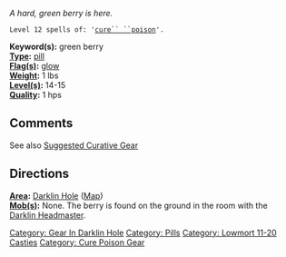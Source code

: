 *A hard, green berry is here.*

`Level 12 spells of: '`[`cure`` ``poison`](Cure_Poison "wikilink")`'.`

**Keyword(s):** green berry  
**[Type](:Category:_Object_Types "wikilink"):**
[pill](:Category:_Pills "wikilink")  
**[Flag(s)](:Category:_Object_Flags "wikilink"):**
[glow](Glow_Flag "wikilink")  
**[Weight](Object_Weight "wikilink"):** 1 lbs  
**[Level(s)](Object_Level "wikilink"):** 14-15  
**[Quality](Object_Quality "wikilink"):** 1 hps  

## Comments

See also [Suggested Curative
Gear](Suggested_Spellcasting_Gear#Suggested_Curative_Gear "wikilink")

## Directions

**[Area](:Category:_Areas "wikilink"):** [Darklin
Hole](:Category:_Darklin_Hole "wikilink")
([Map](Darklin_Hole_Map "wikilink"))  
**[Mob(s)](:Category:_Mobs "wikilink"):** None. The berry is found on
the ground in the room with the [Darklin
Headmaster](Darklin_Headmaster "wikilink").  

[Category: Gear In Darklin
Hole](Category:_Gear_In_Darklin_Hole "wikilink") [Category:
Pills](Category:_Pills "wikilink") [Category: Lowmort 11-20
Casties](Category:_Lowmort_11-20_Casties "wikilink") [Category: Cure
Poison Gear](Category:_Cure_Poison_Gear "wikilink")
